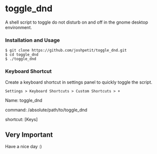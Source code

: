 # toggle_dnd
A shell script to toggle do not disturb on and off in the gnome desktop environment.

### Installation and Usage
```
$ git clone https://github.com/joshpetit/toggle_dnd.git
$ cd toggle_dnd
$ ./toggle_dnd
```

### Keyboard Shortcut
Create a keyboard shortcut in settings panel
to quickly toggle the script.
```
Settings > Keyboard Shortcuts > Custom Shortcuts > +
```
Name: toggle_dnd

command: /absolute/path/to/toggle_dnd

shortcut: \[Keys\]

## Very Important
Have a nice day :)